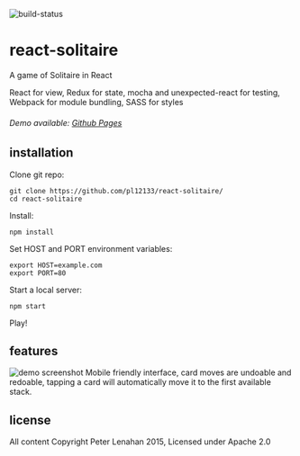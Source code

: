 ![build-status](https://travis-ci.org/pl12133/react-solitaire.svg?branch=master)

# react-solitaire

A game of Solitaire in React

React for view, Redux for state, mocha and unexpected-react for testing, Webpack for module bundling, SASS for styles

###### Demo available: [Github Pages](pl12133.github.io/react-solitaire/)

## installation

Clone git repo:

    git clone https://github.com/pl12133/react-solitaire/
    cd react-solitaire

Install:

    npm install

Set HOST and PORT environment variables:

    export HOST=example.com
    export PORT=80

Start a local server:

    npm start

Play!

## features
![demo screenshot](http://i.imgur.com/07VQ5DA.png)
Mobile friendly interface, card moves are undoable and redoable, tapping a card will automatically move it to the first available stack.

## license

All content Copyright Peter Lenahan 2015, Licensed under Apache 2.0
